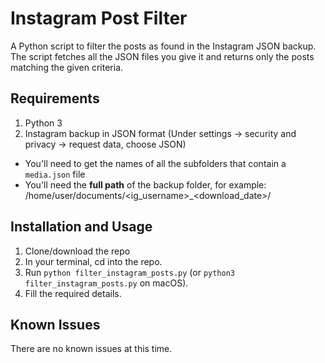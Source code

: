 # Instagram Post Filter

A Python script to filter the posts as found in the Instagram JSON backup. The script fetches all the JSON files you give it and returns only the posts matching the given criteria.

## Requirements

1. Python 3
2. Instagram backup in JSON format (Under settings -> security and privacy -> request data, choose JSON)
  - You'll need to get the names of all the subfolders that contain a `media.json` file
  - You'll need the **full path** of the backup folder, for example: /home/user/documents/<ig_username>_<download_date>/

## Installation and Usage

1. Clone/download the repo
2. In your terminal, cd into the repo.
3. Run `python filter_instagram_posts.py` (or `python3 filter_instagram_posts.py` on macOS).
4. Fill the required details.

## Known Issues

There are no known issues at this time.
